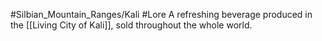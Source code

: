 #Silbian_Mountain_Ranges/Kali #Lore 
A refreshing beverage produced in the [[Living City of Kali]], sold throughout the whole world.